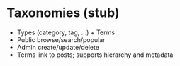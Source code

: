 # Taxonomies (stub)

- Types (category, tag, …) + Terms
- Public browse/search/popular
- Admin create/update/delete
- Terms link to posts; supports hierarchy and metadata
